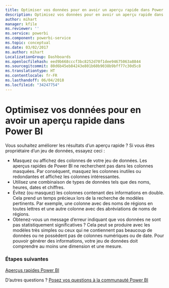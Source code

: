 ```yaml
---
title: Optimiser vos données pour en avoir un aperçu rapide dans Power BI
description: Optimisez vos données pour en avoir un aperçu rapide dans Power BI. Si Power BI ne trouve pas d’informations dans vos données, voici quelques opérations que vous pouvez effectuer.
author: mihart
manager: kfile
ms.reviewer: ''
ms.service: powerbi
ms.component: powerbi-service
ms.topic: conceptual
ms.date: 03/02/2017
ms.author: mihart
LocalizationGroup: Dashboards
ms.openlocfilehash: eed9b668cccf3bc8252d70f1dee94675063a8844
ms.sourcegitcommit: 80d6b45eb84243e801b60b9038b9bff77c30d5c8
ms.translationtype: HT
ms.contentlocale: fr-FR
ms.lasthandoff: 06/04/2018
ms.locfileid: "34247754"
---
```

# <a name="optimize-your-data-for-power-bi-quick-insights"></a>Optimisez vos données pour en avoir un aperçu rapide dans Power BI
Vous souhaitez améliorer les résultats d’un aperçu rapide ?  Si vous êtes propriétaire d’un jeu de données, essayez ceci :

* Masquez ou affichez des colonnes de votre jeu de données. Les aperçus rapides de Power BI ne recherchent pas dans les colonnes masquées.  Par conséquent, masquez les colonnes inutiles ou redondantes et affichez les colonnes intéressantes.
* Utilisez une combinaison de types de données tels que des noms, heures, dates et chiffres.
* Évitez (ou masquez) les colonnes contenant des informations en double.  Cela prend un temps précieux lors de la recherche de modèles pertinents.  Par exemple, une colonne avec des noms de régions en toutes lettres et une autre colonne avec des abréviations de noms de régions.
* Obtenez-vous un message d’erreur indiquant que vos données ne sont pas statistiquement significatives ?  Cela peut se produire avec les modèles très simples ou ceux qui ne contiennent pas beaucoup de données ou ne possèdent pas de colonnes numériques ou de date. Pour pouvoir générer des informations, votre jeu de données doit comprendre au moins une dimension et une mesure.

### <a name="next-steps"></a>Étapes suivantes
[Aperçus rapides Power BI](service-insights.md)

D’autres questions ? [Posez vos questions à la communauté Power BI](http://community.powerbi.com/)

